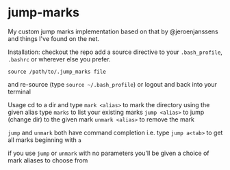 # jump-marks
My custom jump marks implementation based on that by @jeroenjanssens and things I've found on the net.

Installation:
checkout the repo
add a source directive to your `.bash_profile`, `.bashrc` or wherever else you prefer.

```
source /path/to/.jump_marks file
```
and re-source (type `source ~/.bash_profile`) or logout and back into your terminal

Usage
cd to a dir and type `mark <alias>` to mark the directory using the given alias
type `marks` to list your existing marks
`jump <alias>` to jump (change dir) to the given mark
`unmark <alias>` to remove the mark

`jump` and `unmark` both have command completion i.e. type `jump a<tab>` to get all marks beginning with `a`

if you use `jump` or `unmark` with no parameters you'll be given a choice of mark aliases to choose from
